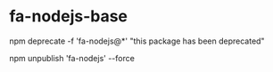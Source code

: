 # fa-nodejs-base

npm deprecate -f 'fa-nodejs@*' "this package has been deprecated"

npm unpublish 'fa-nodejs' --force
